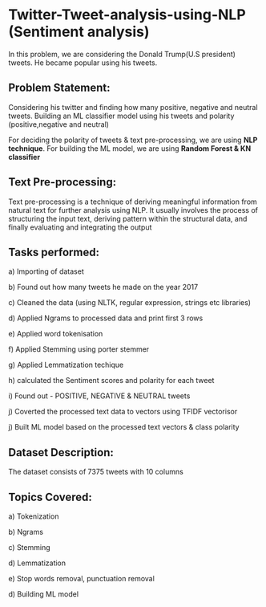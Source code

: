# Twitter-Tweet-analysis-using-NLP (Sentiment analysis)

In this problem, we are considering the Donald Trump(U.S president) tweets. He became popular using his tweets.

## Problem Statement:

Considering his twitter and finding how many positive, negative and neutral tweets. Building an ML classifier model using his tweets and polarity (positive,negative and neutral)


For deciding the polarity of tweets & text pre-processing, we are using **NLP technique**. For building the ML model, we are using **Random Forest & KN classifier**


## Text Pre-processing:

Text pre-processing is a technique of deriving meaningful information from natural text for further analysis using NLP. It usually involves the process of structuring the input text, deriving pattern within the structural data, and finally evaluating and integrating the output


## Tasks performed:

a) Importing of dataset 

b) Found out how many tweets he made on the year 2017

c) Cleaned the data (using NLTK, regular expression, strings etc libraries)

d) Applied Ngrams to processed data and print first 3 rows

e) Applied word tokenisation

f) Applied Stemming using porter stemmer

g) Applied Lemmatization techique

h) calculated the Sentiment scores and polarity for each tweet

i) Found out - POSITIVE, NEGATIVE & NEUTRAL tweets

j) Coverted the processed text data to vectors using TFIDF vectorisor

j) Built ML model based on the processed text vectors & class polarity


## Dataset Description:

The dataset consists of 7375 tweets with 10 columns

## Topics Covered:

a) Tokenization

b) Ngrams

c) Stemming

d) Lemmatization

e) Stop words removal, punctuation removal

d) Building ML model



